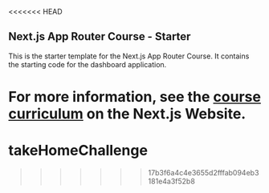 <<<<<<< HEAD
## Next.js App Router Course - Starter

This is the starter template for the Next.js App Router Course. It contains the starting code for the dashboard application.

For more information, see the [course curriculum](https://nextjs.org/learn) on the Next.js Website.
=======
# takeHomeChallenge
>>>>>>> 17b3f6a4c4e3655d2fffab094eb3181e4a3f52b8
